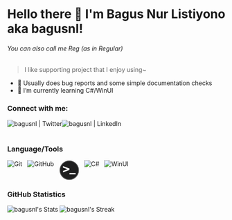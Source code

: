 # Hello there 👋 I'm Bagus Nur Listiyono aka bagusnl!
###### You can also call me Reg (as in Regular)

> I like supporting project that I enjoy using~

- 🤔 Usually does bug reports and some simple documentation checks
- 🌱 I’m currently learning C#/WinUI

### Connect with me:
[<img align="left" alt="bagusnl | Twitter" height="40px" src="https://upload.wikimedia.org/wikipedia/commons/6/6f/Logo_of_Twitter.svg" />][twitter]
[<img align="left" alt="bagusnl | LinkedIn" height="42px" src="https://upload.wikimedia.org/wikipedia/commons/8/81/LinkedIn_icon.svg" />][linkedin]
<br/>
<br/>

### Language/Tools
<img align="top" alt="Git" width="95px" src="https://upload.wikimedia.org/wikipedia/commons/2/2b/Git-logo-white.svg" /> &nbsp; <img align="top" alt="GitHub" width="40px" src="https://upload.wikimedia.org/wikipedia/commons/2/24/Github_logo_svg.svg" /> &nbsp; <img align="top" alt="Terminal" width="46px" src="https://raw.githubusercontent.com/github/explore/80688e429a7d4ef2fca1e82350fe8e3517d3494d/topics/terminal/terminal.png" /> &nbsp; <img align="top" alt="C#" width="40px" src="https://upload.wikimedia.org/wikipedia/commons/b/bd/Logo_C_sharp.svg" /> &nbsp; <img align="top" alt="WinUI" width="46px" src="https://upload.wikimedia.org/wikipedia/commons/b/bb/WinUI_Icon.svg" />

### GitHub Statistics
![bagusnl's Stats](https://github-readme-stats.vercel.app/api?username=bagusnl&theme=synthwave&show_icons=true&hide_border=false&count_private=true) ![bagusnl's Streak](https://github-readme-streak-stats.herokuapp.com/?user=bagusnl&theme=synthwave&hide_border=false)

<!-- Defines -->
[twitter]: https://twitter.com/bagusnl
[linkedin]: https://www.linkedin.com/in/bagusnl
<!--
**bagusnl/bagusnl** is a ✨ _special_ ✨ repository because its `README.md` (this file) appears on your GitHub profile.

Here are some ideas to get you started:

- 🔭 I’m currently working on ...
- 🌱 I’m currently learning ...
- 👯 I’m looking to collaborate on ...
- 🤔 I’m looking for help with ...
- 💬 Ask me about ...
- 📫 How to reach me: ...
- 😄 Pronouns: ...
- ⚡ Fun fact: ...
-->
